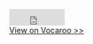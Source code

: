 <div><iframe width="100" height="30" src="https://vocaroo.com/embed/1m2mzrS15p3f?autoplay=0" frameborder="0" allow="autoplay"></iframe><br><a href="https://voca.ro/1m2mzrS15p3f" title="Vocaroo Voice Recorder" target="_blank">View on Vocaroo &gt;&gt;</a></div>
